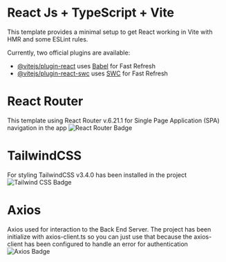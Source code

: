 # React Js + TypeScript + Vite

This template provides a minimal setup to get React working in Vite with HMR and some ESLint rules.

Currently, two official plugins are available:

- [@vitejs/plugin-react](https://github.com/vitejs/vite-plugin-react/blob/main/packages/plugin-react/README.md) uses [Babel](https://babeljs.io/) for Fast Refresh
- [@vitejs/plugin-react-swc](https://github.com/vitejs/vite-plugin-react-swc) uses [SWC](https://swc.rs/) for Fast Refresh

# React Router

This template using React Router v.6.21.1 for Single Page Application (SPA) navigation in the app
![React Router Badge](https://img.shields.io/badge/React%20Router-CA4245?logo=reactrouter&logoColor=fff&style=for-the-badge)

# TailwindCSS

For styling TailwindCSS v3.4.0 has been installed in the project
![Tailwind CSS Badge](https://img.shields.io/badge/Tailwind%20CSS-06B6D4?logo=tailwindcss&logoColor=fff&style=for-the-badge)

# Axios
Axios used for interaction to the Back End Server. The project has been initialize with axios-client.ts so you can just use that because the axios-client has been configured to handle an error for authentication
![Axios Badge](https://img.shields.io/badge/Axios-5A29E4?logo=axios&logoColor=fff&style=for-the-badge)

